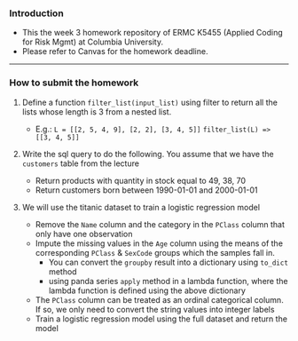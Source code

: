 ### Introduction
- This the week 3 homework repository of ERMC K5455 (Applied Coding for Risk Mgmt) at Columbia University. 
- Please refer to Canvas for the homework deadline.

<hr>

### How to submit the homework

1. Define a function `filter_list(input_list)`  using filter to return all the lists whose length is 3 from a nested list. 
   - E.g.: `L = [[2, 5, 4, 9], [2, 2], [3, 4, 5]]` `filter_list(L) => [[3, 4, 5]]`

2. Write the sql query to do the following. You assume that we have the `customers` table from the lecture
   - Return products with quantity in stock equal to 49, 38, 70
   - Return customers born between 1990-01-01 and 2000-01-01

3. We will use the titanic dataset to train a logistic regression model
   - Remove the `Name` column and the category in the `PClass` column that only have one observation
   - Impute the missing values in the `Age` column using the means of the corresponding `PClass` & `SexCode` groups which the samples fall in.
     - You can convert the `groupby` result into a dictionary using `to_dict` method
     - using panda series `apply` method in a lambda function, where the lambda function is defined using the above dictionary
   - The `PClass` column can be treated as an ordinal categorical column. If so, we only need to convert the string values into integer labels
   - Train a logistic regression model using the full dataset and return the model